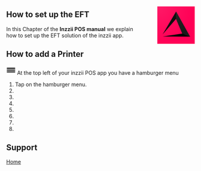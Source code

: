 <img src="../Assets/Pictures/play_store_512.png" alt="inzzii logo" width="100" align="right" style="margin-left: 40px; margin-top: 20px; margin-bottom: 10px"/>

## How to set up the EFT
In this Chapter of the **Inzzii POS manual** we explain how to set up the EFT solution of the inzzii app. 

## How to add a Printer

<img src="../Assets/Pictures/Hmenu.png" alt="hamburgermenu" width="25" height="25"/> At the top left of your inzzii POS app you have a hamburger menu 
1. Tap on the hamburger menu.
2. 
3. 
4. 
5. 
6. 
7. 
8. 


## Support
[Home](../index.md)

